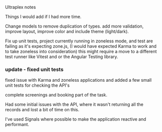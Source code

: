 Ultraplex notes

Things I would add if I had more time.

Change models to remove duplication of types.
add more validation, improve layout, improve color and include theme (light/dark).

Fix up unit tests, project currently running in zoneless mode, and test are failing as it's expecting zone.js, (I would have expected Karma to work and to take zoneless into consideration) this might require a move to a different test runner like Vitest and or the Angular Testing library.

### update - fixed unit tests

fixed issue with Karma and zoneless applications and added a few small unit tests for checking the API's

complete screenings and booking part of the task.

Had some initial issues with the API, where it wasn't returning all the records and lost a bit of time on this.

I've used Signals where possible to make the application reactive and performant.
